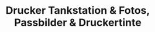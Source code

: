 ---
title: "Drucker Tankstation & Fotos, Passbilder & Druckertinte"
url: /ebersberg/drucker-tankstation-und-fotos-passbilder-und-druckertinte/
shop: Kopieren
---